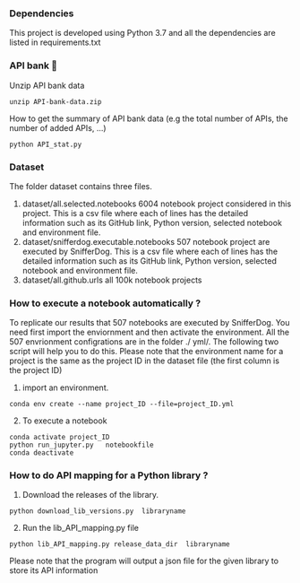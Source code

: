 ### Dependencies

This project is developed  using Python 3.7  and all the dependencies are  listed in requirements.txt

### API bank  👋
Unzip API bank data

```console
unzip API-bank-data.zip 
```
How to get the summary of API bank data (e.g the total number of APIs,  the number of added APIs, ...)

```
python API_stat.py
```

### Dataset 

The folder dataset contains three files. 

1. dataset/all.selected.notebooks  6004 notebook project considered in this project. This is a csv file where each of lines has the detailed information such as its GitHub link, Python version, selected notebook and environment file.
2. dataset/snifferdog.executable.notebooks  507 notebook project are executed by  SnifferDog. This is a csv file where each of lines has the detailed information such as its GitHub link, Python version, selected notebook and environment file.
3. dataset/all.github.urls  all 100k notebook projects  


### How to execute a notebook automatically ?

To replicate our results that 507 notebooks are executed by SnifferDog. You need first import the enviornment and then activate the environment.  All the 507 envrionment configrations are in the folder ./ yml/.  The following two script will help you to do this. Please note that the environment name for a project is the same as the project ID in the dataset file (the first column is the project ID)

1. import an environment.  
```
conda env create --name project_ID --file=project_ID.yml
```

2. To execute a notebook
```
conda activate project_ID
python run_jupyter.py   notebookfile
conda deactivate
```

### How to  do API mapping for a Python library ?

1. Download the releases of the library.
```
python download_lib_versions.py  libraryname
```
2. Run the lib_API_mapping.py file
```
python lib_API_mapping.py release_data_dir  libraryname
```
Please note that the program will output a json file for the given library to store its API information
